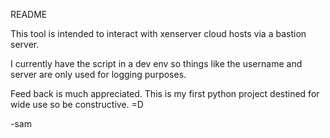 README

This tool is intended to interact with xenserver cloud hosts via a bastion 
server.

I currently have the script in a dev env so things like the username and server
are only used for logging purposes.

Feed back is much appreciated. This is my first python project destined for
wide use so be constructive. =D

-sam
